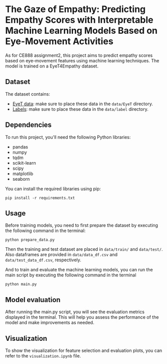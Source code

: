 # The Gaze of Empathy: Predicting Empathy Scores with Interpretable Machine Learning Models Based on Eye-Movement Activities

As for CE888 assignment2, this project aims to predict empathy scores based on eye-movement features using machine learning techniques. The model is trained on a EyeT4Empathy dataset.

## Dataset
The dataset contains:
- [EyeT data](https://figshare.com/articles/dataset/Eye_Tracker_Data/19729636/2): make sure to place these data in the `data/EyeT` directory.
- [Labels](https://figshare.com/articles/dataset/Questionnaires/19657323/2): make sure to place these data in the `data/label` directory.

## Dependencies
To run this project, you'll need the following Python libraries:
- pandas
- numpy
- tqdm
- scikit-learn
- scipy
- matplotlib
- seaborn

You can install the required libraries using pip:
```
pip install -r requirements.txt
```

## Usage
Before training models, you need to first prepare the dataset by executing the following command in the terminal:

```
python prepare_data.py
```

Then the training and test dataset are placed in `data/train/` and `data/test/`. Also dataframes are provided in `data/data_df.csv` and `data/test_data_df.csv`, respectively.

And to train and evaluate the machine learning models, you can run the main script by executing the following command in the terminal

```
python main.py
```

## Model evaluation
After running the main.py script, you will see the evaluation metrics displayed in the terminal. This will help you assess the performance of the model and make improvements as needed.


## Visualization
To show the visualization for feature selection and evaluation plots, you can refer to the `visualization.ipynb` file.

